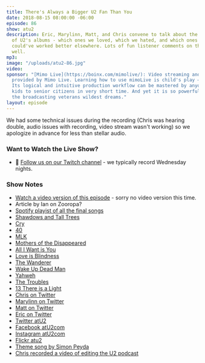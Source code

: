 ```yaml
---
title: There's Always a Bigger U2 Fan Than You
date: 2018-08-15 08:00:00 -06:00
episode: 86
show: atu2
description: Eric, Marylinn, Matt, and Chris convene to talk about the final songs
  of U2's albums - which ones we loved, which we hated, and which ones we thought
  could've worked better elsewhere. Lots of fun listener comments on this topic as
  well.
mp3: 
image: "/uploads/atu2-86.jpg"
video: 
sponsor: "[Mimo Live](https://boinx.com/mimolive/): Video streaming and production
  provided by Mimo Live. Learning how to use mimoLive is child's play – literally.
  Its logical and intuitive production workflow can be mastered by anyone from school
  kids to senior citizens in very short time. And yet it is so powerful, it also satisfies
  the broadcasting veterans wildest dreams."
layout: episode
---
```


We had some technical issues during the recording (Chris was hearing double, audio issues with recording, video stream wasn't working) so we apologize in advance for less than stellar audio.

### Want to Watch the Live Show?

* 💙 [Follow us on our Twitch channel](https://www.twitch.tv/goodstuff_fm) - we typically record Wednesday nights.

### Show Notes

* [Watch a video version of this episode](#) - sorry no video version this time.
* Article by Ian on Zooropa?
* [Spotify playist of all the final songs](https://open.spotify.com/user/128779578/playlist/4NBYe8ocMevl4fO53uLAmC?si=BFcdp8VgQk6OaxAoI3iAiw)
* [Shawdows and Tall Trees](https://tours.atu2.com/song/shadows-and-tall-trees)
* [Cry](https://tours.atu2.com/song/cry)
* [40](https://tours.atu2.com/song/40)
* [MLK](https://tours.atu2.com/song/mlk)
* [Mothers of the Disappeared]( https://tours.atu2.com/song/mothers-of-the-disappeared)
* [All I Want is You](https://tours.atu2.com/song/all-i-want-is-you)
* [Love is Blindness]( https://tours.atu2.com/song/love-is-blindness)
* [The Wanderer]( https://tours.atu2.com/song/the-wanderer)
* [Wake Up Dead Man](https://tours.atu2.com/song/wake-up-dead-man)
* [Yahweh](https://tours.atu2.com/song/yahweh)
* [The Troubles](https://tours.atu2.com/song/the-troubles)
* [13 There is a Light](https://tours.atu2.com/song/13-there-is-a-light)
* [Chris on Twitter](https://twitter.com/iChris)
* [Marylinn on Twitter](https://twitter.com/msmarylinn)
* [Matt on Twitter](https://twitter.com/mattmcgee)
* [Eric on Twitter](https://twitter.com/ericbobg)
* [Twitter atU2](https://twitter.com/atu2)
* [Facebook atU2com](https://www.facebook.com/atu2com)
* [Instagram atU2com](https://www.instagram.com/atu2com/)
* [Flickr atu2](https://www.flickr.com/photos/atu2com/)
* [Theme song by Simon Peyda](https://simonpeyda.wordpress.com/2016/04/06/how-to-dismantle-a-sirens-song-the-making-of-a-podcast-theme/)
* [Chris recorded a video of editing the U2 podcast](https://www.youtube.com/watch?v=ZB6K3tnRhP4)

